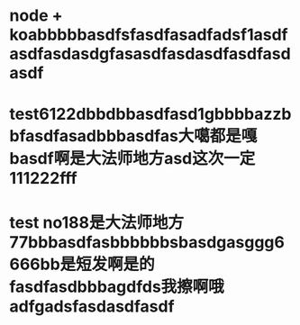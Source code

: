 # node + koabbbbbasdfsfasdfasadfadsf1asdfasdfasdasdgfasasdfasdasdfasdfasdasdf
# test6122dbbdbbasdfasd1gbbbbazzbbfasdfasadbbbasdfas大噶都是嘎basdf啊是大法师地方asd这次一定111222fff
# test no188是大法师地方77bbbasdfasbbbbbbsbasdgasggg6666bb是短发啊是的fasdfasdbbbagdfds我擦啊哦adfgadsfasdasdfasdf